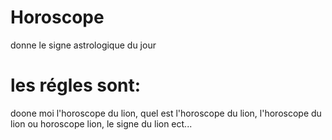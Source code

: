 # Horoscope
 donne le signe astrologique du jour
# les régles sont:
doone moi l'horoscope du lion, quel est l'horoscope du lion, l'horoscope du lion ou horoscope lion, le signe du lion ect...
